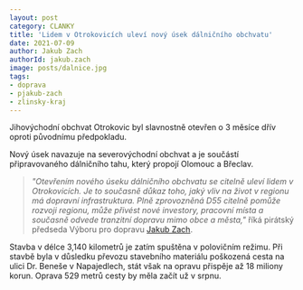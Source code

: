```yaml
---
layout: post
category: CLANKY
title: 'Lidem v Otrokovicích uleví nový úsek dálničního obchvatu'
date: 2021-07-09
author: Jakub Zach
authorId: jakub.zach
image: posts/dalnice.jpg
tags: 
- doprava
- pjakub-zach
- zlinsky-kraj
---
```


Jihovýchodní obchvat Otrokovic byl slavnostně otevřen o 3 měsíce dřív oproti původnímu předpokladu.

Nový úsek navazuje na severovýchodní obchvat a je součástí připravovaného dálničního tahu, který propojí Olomouc a Břeclav. 

> *"Otevřením nového úseku dálničního obchvatu se citelně uleví lidem v Otrokovicích. Je to současně důkaz toho, jaký vliv na život v regionu má dopravní infrastruktura. Plně zprovozněná D55 citelně pomůže rozvoji regionu, může přivést nové investory, pracovní místa a současně odvede tranzitní dopravu mimo obce a města,"* říká pirátský předseda Výboru pro dopravu [Jakub Zach](https://zlinsky.pirati.cz/lide/jakub-zach/).
> 

Stavba v délce 3,140 kilometrů je zatím spuštěna v polovičním režimu. Při stavbě byla v důsledku převozu stavebního materiálu poškozená cesta na ulici Dr. Beneše v Napajedlech, stát však na opravu přispěje až 18 miliony korun. Oprava 529 metrů cesty by měla začít už v srpnu.
